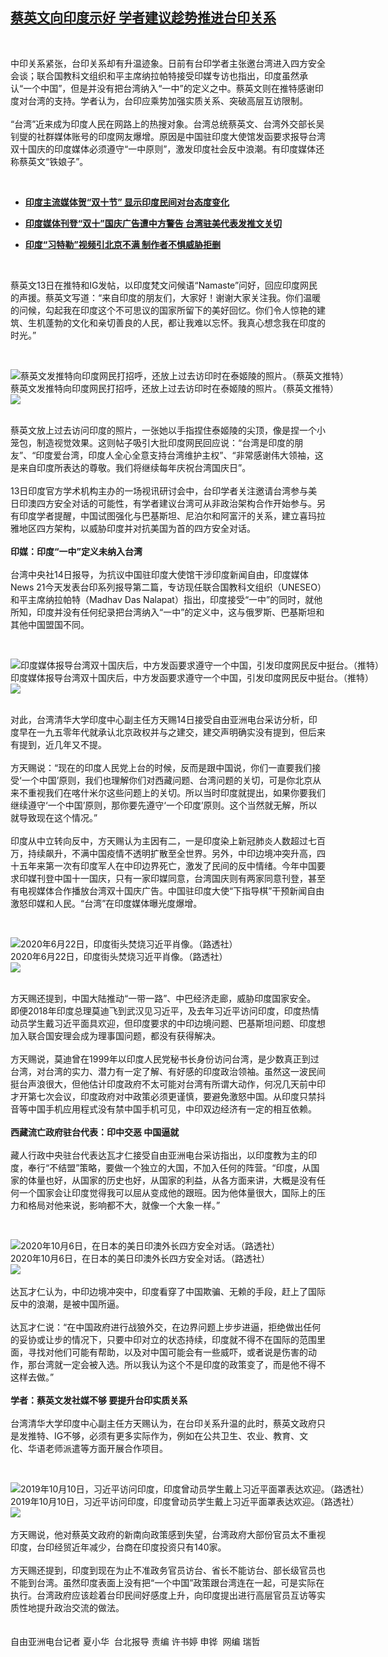 <!--1602690000000-->
[蔡英文向印度示好   学者建议趁势推进台印关系](https://www.rfa.org/mandarin/yataibaodao/gangtai/hx2-10142020082428.html)
------

<p> </p><p>中印关系紧张，台印关系却有升温迹象。日前有台印学者主张邀台湾进入四方安全会谈；联合国教科文组织和平主席纳拉帕特接受印媒专访也指出，印度虽然承认“一个中国”，但是并没有把台湾纳入“一中”的定义之中。蔡英文则在推特感谢印度对台湾的支持。学者认为，台印应乘势加强实质关系、突破高层互访限制。<br/> <br/> “台湾”近来成为印度人民在网路上的热搜对象。台湾总统蔡英文、台湾外交部长吴钊燮的社群媒体账号的印度网友爆增。原因是中国驻印度大使馆发函要求报导台湾双十国庆的印度媒体必须遵守“一中原则”，激发印度社会反中浪潮。有印度媒体还称蔡英文“铁娘子”。</p><p> </p><ul><li><b><a class="external-link" href="http://www.rfa.org/mandarin/yataibaodao/gangtai/gf2-10082020082530.html">印度主流媒体贺“双十节” 显示印度民间对台态度变化</a></b></li></ul><ul><li><b><a class="external-link" href="http://www.rfa.org/mandarin/Xinwen/11-10072020164323.html">印度媒体刊登“双十”国庆广告遭中方警告 台湾驻美代表发推文关切</a></b></li></ul><ul><li> <b><a class="external-link" href="http://www.rfa.org/mandarin/yataibaodao/kejiaowen/wy-08132020132105.html">印度“习特勒”视频引北京不满 制作者不惧威胁拒删 </a></b></li></ul><p> </p><p>蔡英文13日在推特和IG发帖，以印度梵文问候语“Namaste”问好，回应印度网民的声援。蔡英文写道：“来自印度的朋友们，大家好！谢谢大家关注我。你们温暖的问候，勾起我在印度这个不可思议的国家所留下的美好回忆。你们令人惊艳的建筑、生机蓬勃的文化和亲切善良的人民，都让我难以忘怀。我真心想念我在印度的时光。”</p><p> </p><p><div class="image-inline captioned" style="width:1200px;"><div style="width:1200px;"><img alt="蔡英文发推特向印度网民打招呼，还放上过去访印时在泰姬陵的照片。（蔡英文推特）" src="https://www.rfa.org/mandarin/yataibaodao/gangtai/hx2-10142020082428.html/2.png" title="蔡英文发推特向印度网民打招呼，还放上过去访印时在泰姬陵的照片。（蔡英文推特）"/></div><div class="image-caption"><span style="width:1200px;">蔡英文发推特向印度网民打招呼，还放上过去访印时在泰姬陵的照片。（蔡英文推特）</span><span class="copyright"> </span></div><div id="zoomattribute"><a class="single_image" href="/mandarin/yataibaodao/gangtai/hx2-10142020082428.html/2.png" title="蔡英文发推特向印度网民打招呼，还放上过去访印时在泰姬陵的照片。（蔡英文推特）"><img src="/rfa_resources/graphics/icon-zoom.png"/></a></div></div></p><p><br/> 蔡英文放上过去访问印度的照片，一张她以手指捏住泰姬陵的尖顶，像是捏一个小笼包，制造视觉效果。这则帖子吸引大批印度网民回应说：“台湾是印度的朋友”、“印度爱台湾，印度人全心全意支持台湾维护主权”、“非常感谢伟大领袖，这是来自印度所表达的尊敬。我们将继续每年庆祝台湾国庆日”。<br/> <br/> 13日印度官方学术机构主办的一场视讯研讨会中，台印学者关注邀请台湾参与美日印澳四方安全对话的可能性，有学者建议台湾可从非政治架构合作开始参与。另有印度学者提醒，中国试图强化与巴基斯坦、尼泊尔和阿富汗的关系，建立喜玛拉雅地区四方架构，以威胁印度并对抗美国为首的四方安全对话。<br/> <br/> <b>印媒：印度“一中”定义未纳入台湾</b><br/> <br/> 台湾中央社14日报导，为抗议中国驻印度大使馆干涉印度新闻自由，印度媒体News 21今天发表台印系列报导第二篇，专访现任联合国教科文组织（UNESEO）和平主席纳拉帕特（Madhav Das Nalapat）指出，印度接受“一中”的同时，就他所知，印度并没有任何纪录把台湾纳入“一中”的定义中，这与俄罗斯、巴基斯坦和其他中国盟国不同。</p><p> </p><p><div class="image-inline captioned" style="width:1579px;"><div style="width:1579px;"><img alt="印度媒体报导台湾双十国庆后，中方发函要求遵守一个中国，引发印度网民反中挺台。（推特）" src="https://www.rfa.org/mandarin/yataibaodao/gangtai/hx2-10142020082428.html/3-4.jpg" title="印度媒体报导台湾双十国庆后，中方发函要求遵守一个中国，引发印度网民反中挺台。（推特）"/></div><div class="image-caption"><span style="width:1579px;">印度媒体报导台湾双十国庆后，中方发函要求遵守一个中国，引发印度网民反中挺台。（推特）</span><span class="copyright"> </span></div><div id="zoomattribute"><a class="single_image" href="/mandarin/yataibaodao/gangtai/hx2-10142020082428.html/3-4.jpg" title="印度媒体报导台湾双十国庆后，中方发函要求遵守一个中国，引发印度网民反中挺台。（推特）"><img src="/rfa_resources/graphics/icon-zoom.png"/></a></div></div></p><p><br/> 对此，台湾清华大学印度中心副主任方天赐14日接受自由亚洲电台采访分析，印度早在一九五零年代就承认北京政权并与之建交，建交声明确实没有提到，但后来有提到，近几年又不提。<br/> <br/> 方天赐说：“现在的印度人民党上台的时候，反而是跟中国说，你们一直要我们接受‘一个中国’原则，我们也理解你们对西藏问题、台湾问题的关切，可是你北京从来不重视我们在喀什米尔这些问题上的关切。所以当时印度就提出，如果你要我们继续遵守‘一个中国’原则，那你要先遵守‘一个印度’原则。这个当然就无解，所以就导致现在这个情况。”<br/> <br/> 印度从中立转向反中，方天赐认为主因有二，一是印度染上新冠肺炎人数超过七百万，持续飙升，不满中国疫情不透明扩散至全世界。另外，中印边境冲突升高，四十五年来第一次有印度军人在中印边界死亡，激发了民间的反中情绪。今年中国要求印媒刊登中国十一国庆，只有一家印媒同意，台湾国庆则有两家同意刊登，甚至有电视媒体合作播放台湾双十国庆广告。中国驻印度大使“下指导棋”干预新闻自由激怒印媒和人民。“台湾”在印度媒体曝光度爆增。</p><p> </p><p><div class="image-inline captioned" style="width:1280px;"><div style="width:1280px;"><img alt="2020年6月22日，印度街头焚烧习近平肖像。（路透社）" src="https://www.rfa.org/mandarin/yataibaodao/gangtai/hx2-10142020082428.html/5.jpg" title="2020年6月22日，印度街头焚烧习近平肖像。（路透社）"/></div><div class="image-caption"><span style="width:1280px;">2020年6月22日，印度街头焚烧习近平肖像。（路透社）</span><span class="copyright"> </span></div><div id="zoomattribute"><a class="single_image" href="/mandarin/yataibaodao/gangtai/hx2-10142020082428.html/5.jpg" title="2020年6月22日，印度街头焚烧习近平肖像。（路透社）"><img src="/rfa_resources/graphics/icon-zoom.png"/></a></div></div></p><p><br/> 方天赐还提到，中国大陆推动“一带一路”、中巴经济走廊，威胁印度国家安全。 即便2018年印度总理莫迪飞到武汉见习近平，及去年习近平访问印度，印度热情动员学生戴习近平面具欢迎，但印度要求的中印边境问题、巴基斯坦问题、印度想加入联合国安理会成为理事国问题，都没有获得解决。<br/> <br/> 方天赐说，莫迪曾在1999年以印度人民党秘书长身份访问台湾，是少数真正到过台湾，对台湾的实力、潜力有一定了解、有好感的印度政治领袖。虽然这一波民间挺台声浪很大，但他估计印度政府不太可能对台湾有所谓大动作，何况几天前中印才开第七次会议，印度政府对中政策必须更谨慎，要避免激怒中国。从印度只禁抖音等中国手机应用程式没有禁中国手机可见，中印双边经济有一定的相互依赖。<br/> <br/> <b>西藏流亡政府驻台代表：印中交恶 中国逼就</b><br/> <br/> 藏人行政中央驻台代表达瓦才仁接受自由亚洲电台采访指出，以印度教为主的印度，奉行“不结盟”策略，要做一个独立的大国，不加入任何的阵营。“印度，从国家的体量也好，从国家的历史也好，从国家的利益，从各方面来讲，大概是没有任何一个国家会让印度觉得我可以屈从变成他的跟班。因为他体量很大，国际上的压力和格局对他来说，影响都不大，就像一个大象一样。”</p><p> </p><p><div class="image-inline captioned" style="width:1280px;"><div style="width:1280px;"><img alt="2020年10月6日，在日本的美日印澳外长四方安全对话。（路透社）" src="https://www.rfa.org/mandarin/yataibaodao/gangtai/hx2-10142020082428.html/6.jpg" title="2020年10月6日，在日本的美日印澳外长四方安全对话。（路透社）"/></div><div class="image-caption"><span style="width:1280px;">2020年10月6日，在日本的美日印澳外长四方安全对话。（路透社）</span><span class="copyright"> </span></div><div id="zoomattribute"><a class="single_image" href="/mandarin/yataibaodao/gangtai/hx2-10142020082428.html/6.jpg" title="2020年10月6日，在日本的美日印澳外长四方安全对话。（路透社）"><img src="/rfa_resources/graphics/icon-zoom.png"/></a></div></div><br/> 达瓦才仁认为，中印边境冲突中，印度看穿了中国欺骗、无赖的手段，赶上了国际反中的浪潮，是被中国所逼。<br/> <br/> 达瓦才仁说：“在中国政府进行战狼外交，在边界问题上步步进逼，拒绝做出任何的妥协或让步的情况下，只要中印对立的状态持续，印度就不得不在国际的范围里面，寻找对他们可能有帮助，以及对中国可能会有一些威吓，或者说是伤害的动作，那台湾就一定会被入选。所以我认为这个不是印度的政策变了，而是他不得不这样去做。”<br/> <br/> <b>学者：蔡英文发社媒不够 要提升台印实质关系</b><br/> <br/> 台湾清华大学印度中心副主任方天赐认为，在台印关系升温的此时，蔡英文政府只是发推特、IG不够，必须有更多实际作为，例如在公共卫生、农业、教育、文化、华语老师派遣等方面开展合作项目。</p><p> </p><p><div class="image-inline captioned" style="width:1280px;"><div style="width:1280px;"><img alt="2019年10月10日，习近平访问印度，印度曾动员学生戴上习近平面罩表达欢迎。（路透社）" src="https://www.rfa.org/mandarin/yataibaodao/gangtai/hx2-10142020082428.html/8.jpeg" title="2019年10月10日，习近平访问印度，印度曾动员学生戴上习近平面罩表达欢迎。（路透社）"/></div><div class="image-caption"><span style="width:1280px;">2019年10月10日，习近平访问印度，印度曾动员学生戴上习近平面罩表达欢迎。（路透社）</span><span class="copyright"> </span></div><div id="zoomattribute"><a class="single_image" href="/mandarin/yataibaodao/gangtai/hx2-10142020082428.html/8.jpeg" title="2019年10月10日，习近平访问印度，印度曾动员学生戴上习近平面罩表达欢迎。（路透社）"><img src="/rfa_resources/graphics/icon-zoom.png"/></a></div></div> <br/> 方天赐说，他对蔡英文政府的新南向政策感到失望，台湾政府大部份官员太不重视印度，台印经贸近年减少，台商在印度投资只有140家。<br/> <br/> 方天赐还提到，印度到现在为止不准政务官员访台、省长不能访台、部长级官员也不能到台湾。虽然印度表面上没有把“一个中国”政策跟台湾连在一起，可是实际在执行。台湾政府应该趁着台印民间好感度上升，向印度提出进行高层官员互访等实质性地提升政治交流的做法。<br/> <br/> <br/> 自由亚洲电台记者 夏小华  台北报导 责编 许书婷 申铧  网编 瑞哲</p>
